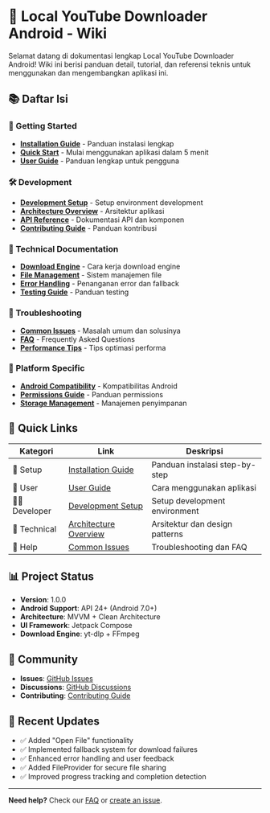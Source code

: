 # 📱 Local YouTube Downloader Android - Wiki

Selamat datang di dokumentasi lengkap Local YouTube Downloader Android! Wiki ini berisi panduan detail, tutorial, dan referensi teknis untuk menggunakan dan mengembangkan aplikasi ini.

## 📚 Daftar Isi

### 🚀 Getting Started
- **[Installation Guide](Installation-Guide)** - Panduan instalasi lengkap
- **[Quick Start](Quick-Start)** - Mulai menggunakan aplikasi dalam 5 menit
- **[User Guide](User-Guide)** - Panduan lengkap untuk pengguna

### 🛠️ Development
- **[Development Setup](Development-Setup)** - Setup environment development
- **[Architecture Overview](Architecture-Overview)** - Arsitektur aplikasi
- **[API Reference](API-Reference)** - Dokumentasi API dan komponen
- **[Contributing Guide](Contributing-Guide)** - Panduan kontribusi

### 🔧 Technical Documentation
- **[Download Engine](Download-Engine)** - Cara kerja download engine
- **[File Management](File-Management)** - Sistem manajemen file
- **[Error Handling](Error-Handling)** - Penanganan error dan fallback
- **[Testing Guide](Testing-Guide)** - Panduan testing

### 🐛 Troubleshooting
- **[Common Issues](Common-Issues)** - Masalah umum dan solusinya
- **[FAQ](FAQ)** - Frequently Asked Questions
- **[Performance Tips](Performance-Tips)** - Tips optimasi performa

### 📱 Platform Specific
- **[Android Compatibility](Android-Compatibility)** - Kompatibilitas Android
- **[Permissions Guide](Permissions-Guide)** - Panduan permissions
- **[Storage Management](Storage-Management)** - Manajemen penyimpanan

## 🎯 Quick Links

| Kategori | Link | Deskripsi |
|----------|------|-----------|
| 🚀 Setup | [Installation Guide](Installation-Guide) | Panduan instalasi step-by-step |
| 👤 User | [User Guide](User-Guide) | Cara menggunakan aplikasi |
| 👨‍💻 Developer | [Development Setup](Development-Setup) | Setup development environment |
| 🔧 Technical | [Architecture Overview](Architecture-Overview) | Arsitektur dan design patterns |
| 🐛 Help | [Common Issues](Common-Issues) | Troubleshooting dan FAQ |

## 📊 Project Status

- **Version**: 1.0.0
- **Android Support**: API 24+ (Android 7.0+)
- **Architecture**: MVVM + Clean Architecture
- **UI Framework**: Jetpack Compose
- **Download Engine**: yt-dlp + FFmpeg

## 🤝 Community

- **Issues**: [GitHub Issues](https://github.com/yourusername/Local-Youtube-Downloader-Android/issues)
- **Discussions**: [GitHub Discussions](https://github.com/yourusername/Local-Youtube-Downloader-Android/discussions)
- **Contributing**: [Contributing Guide](Contributing-Guide)

## 📝 Recent Updates

- ✅ Added "Open File" functionality
- ✅ Implemented fallback system for download failures
- ✅ Enhanced error handling and user feedback
- ✅ Added FileProvider for secure file sharing
- ✅ Improved progress tracking and completion detection

---

**Need help?** Check our [FAQ](FAQ) or [create an issue](https://github.com/yourusername/Local-Youtube-Downloader-Android/issues/new).
